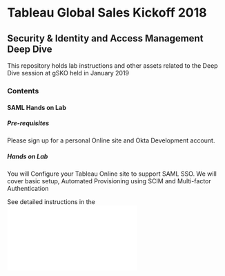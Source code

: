 # Tableau Global Sales Kickoff 2018

## Security & Identity and Access Management Deep Dive

This repository holds lab instructions and other assets related to the Deep Dive session at gSKO held in January 2019

### Contents

#### SAML Hands on Lab

##### Pre-requisites

Please sign up for a personal Online site and Okta Development account.

##### Hands on Lab

You will Configure your Tableau Online site to support SAML SSO. We will cover basic setup, Automated Provisioning using SCIM and Multi-factor Authentication

See detailed instructions in the ![saml-lab folder](saml-lab/saml-lab.md)